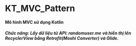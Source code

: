 # KT_MVC_Pattern
#### Mô hình MVC sử dụng Kotlin
##### Chức năng: Lấy dữ liệu từ API: randomuser.me và hiển thị lên RecyclerView bằng Retrofit(Moshi Converter) và Glide.
